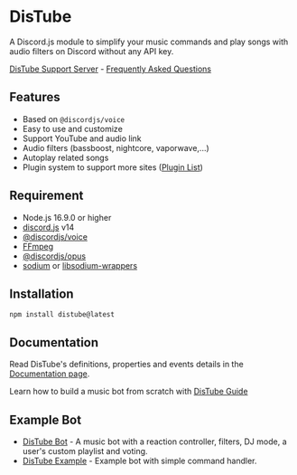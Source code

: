# DisTube

A Discord.js module to simplify your music commands and play songs with audio filters on Discord without any API key.

[DisTube Support Server](https://discord.gg/feaDd9h) - [Frequently Asked Questions](https://discord.gg/feaDd9h)

## Features

- Based on `@discordjs/voice`
- Easy to use and customize
- Support YouTube and audio link
- Audio filters (bassboost, nightcore, vaporwave,...)
- Autoplay related songs
- Plugin system to support more sites ([Plugin List](https://distube.js.org/#/docs/DisTube/stable/plugin/list))

## Requirement

- Node.js 16.9.0 or higher
- [discord.js](https://discord.js.org) v14
- [@discordjs/voice](https://github.com/discordjs/voice)
- [FFmpeg](https://www.ffmpeg.org/download.html)
- [@discordjs/opus](https://github.com/discordjs/opus)
- [sodium](https://www.npmjs.com/package/sodium) or [libsodium-wrappers](https://www.npmjs.com/package/libsodium-wrappers)

## Installation

```npm
npm install distube@latest
```

## Documentation

Read DisTube's definitions, properties and events details in the [Documentation page](https://distube.js.org/).

Learn how to build a music bot from scratch with [DisTube Guide](https://distube.js.org/guide)

## Example Bot

- [DisTube Bot](https://skick.xyz/DisTube) - A music bot with a reaction controller, filters, DJ mode, a user's custom playlist and voting.
- [DisTube Example](https://github.com/distubejs/example) - Example bot with simple command handler.
